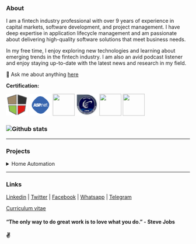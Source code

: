 ### About

I am a fintech industry professional with over 9 years of experience in capital markets, software development, and project management. I have deep expertise in application lifecycle management and am passionate about delivering high-quality software solutions that meet business needs.

In my free time, I enjoy exploring new technologies and learning about emerging trends in the fintech industry. I am also an avid podcast listener and enjoy staying up-to-date with the latest news and research in my field.

💬 Ask me about anything [here](https://wa.me/message/44OBR2ND4KVQI1)



**Certification:**  

[<code><img height="60" width="60" src="https://github.com/1ramkrishnan/1Ramkrishnan.github.io/raw/master/images/mean.png"></code>](https://drive.google.com/file/d/1-ArkycQZgtb7_4Jw-Vuw6bB8QLHb6Or2/view?usp=share_link)
[<code><img height="60" width="60" src="https://github.com/1ramkrishnan/1Ramkrishnan.github.io/raw/master/images/aspnet.png"></code>](https://drive.google.com/file/d/1-X6IL5UW_Asf6ra6_lbA0K0_W29xNbjS/view?usp=share_link)
[<code><img height="60" width="60" src="https://i0.wp.com/www.msicertified.com/wp-content/uploads/2021/10/PMEC.png?resize=150%2C150&is-pending-load=1#038;ssl=1"></code>](https://drive.google.com/file/d/1-EHClNZ8j6YAiBGMnvyKDqPVTUydGBlQ/view?usp=share_link)
[<code><img height="60" width="60" src="https://raw.githubusercontent.com/1ramkrishnan/1Ramkrishnan.github.io/master/images/lsswb150.png"></code>](https://drive.google.com/file/d/1pW2_VcX14IB5j_13cmO8lE0toykxCAGS/view?usp=share_link)
[<code><img height="60" width="60" src="https://images.credly.com/size/680x680/images/b870667f-00a3-48d7-b988-9c02b441b883/image.png"></code>](https://www.credly.com/badges/5af788da-a8b8-4315-bab3-145b4129537b/public_url)
[<code><img height="60" width="60" src="https://images.credly.com/size/680x680/images/81f903ed-c3a1-4f4b-afcd-e03331a5b12c/image.png"></code>](https://www.credly.com/badges/3f34cc17-619e-4feb-8aff-4ead1b2e50ba/public_url)
### ![Github stats](https://github-readme-stats.vercel.app/api?username=1ramkrishnan&count_private=true&hide=prs,issues)
---
### Projects
<details>
  <summary>Home Automation</summary>

 ### HOMELAB - Home Automation.
  
<p />When it comes to home automation there are tons of open source software available but i wanted something for my own needs. So, I turned my Raspberry Pi zero 2 W into a powerful network hub that does everything from blocking ads to streaming movies. Here are the main features of my setup:

<p />

* DNS: I used [Pi-hole](https://pi-hole.net) as a DNS server that blocks ads, malicious links and trackers at the network level. This way, I can enjoy a faster and cleaner browsing and ad-free experience on all my devices, including my smart TV and mobile apps. Pi-hole is easy to install and configure, and it also provides a nice web interface where I can see the statistics and logs of all the queries and blocked domains.<p />

* Network monitoring: I wrote a shell script that monitors my network continuously for speed, latency and potential intrusions. It also checks for network traces using [PSAD](https://github.com/mrash/psad) tool, which detects and alerts me of any port scans or attacks on my network. The script runs every 15 minutes and sends me a notification on my phone using ntfy app if there is any issue or anomaly.<p />

* Torrent: I configured [Transmission RPC](https://transmissionbt.com), which downloads HD quality movies from various torrent sites automatically using torrent RSS feeds. This saves me time and bandwidth from manually searching and downloading movies online. Transmission RPC is a lightweight and user-friendly torrent client that runs as a daemon on my Raspberry Pi and can be controlled remotely via web or mobile app.<p />

* Streaming: To watch all these movies seamlessly on any device within my network, I also configured MiniDLNA, which allows me to stream movies from my Raspberry Pi to my TV, laptop or phone. [MiniDLNA](https://help.ubuntu.com/community/MiniDLNA) is a simple and fast media server that supports DLNA/UPnP protocols and can handle various formats of video, audio and image files.<br />

* Network Access: To access my network from outside, i was initially thinking of configuring the openvpn but unfortunately my raspberry already exhausted with all other task. So i configure lightweight [Zerotier](https://www.zerotier.com) network tunnel which gives me access to my network from anywhere. Zerotier is a secure and easy-to-use virtual network that creates encrypted peer-to-peer connections between devices.<p />

* Maintenance: I have scheduled few cron jobs to remove unwanted files and watched movies from my Raspberry Pi to free up some space. I also set up a daily reboot of my router and DNS server to ensure optimal performance.<p />

* Reporting: To keep track of everything that's going on in my homelab project, I use [ntfy](https://ntfy.sh) mobile app that reports to me hourly on various metrics such as weather, network speed, latency, internet outage and system status.<p />

<br />I hope you enjoyed reading about my homelab project and got some inspiration for your own. Iam compiling this project with scripts and config in my private repository once it is ready i will make it public for your reference.<p />

</details>



---
### Links

[Linkedin](https://www.linkedin.com/in/1ramkrishnan) | 
[Twitter](https://twitter.com/1rkthevar) | 
[Facebook](https://www.facebook.com/ramkrishnan.thevar) | 
[Whatsapp](https://wa.me/message/44OBR2ND4KVQI1) | 
[Telegram](https://t.me/rkthevar1)



[Curriculum vitae](https://drive.google.com/file/d/10M0RabL1QvA1CtbITbOJNpdDjPFiqrzK/view?usp=share_link)

#### “The only way to do great work is to love what you do.” - Steve Jobs
#### ✌️
